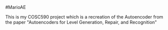 #MarioAE

This is my COSC590 project which is a recreation of the Autoencoder from the paper "Autoencoders for Level Generation, Repair, and Recognition"